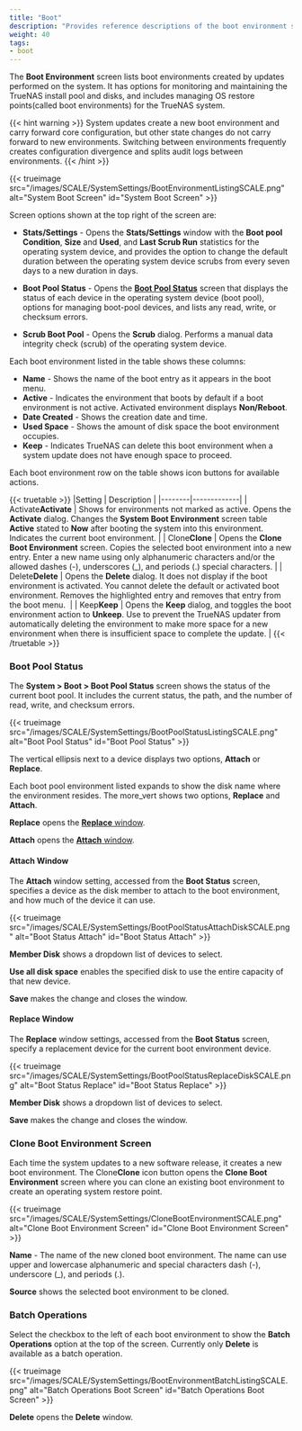 ```yaml
---
title: "Boot"
description: "Provides reference descriptions of the boot environment screens and settings."
weight: 40
tags:
- boot
---
```


The **Boot Environment** screen lists boot environments created by updates performed on the system.
It has options for monitoring and maintaining the TrueNAS install pool and disks, and includes managing OS restore points(called boot environments) for the TrueNAS system.

{{< hint warning >}}
System updates create a new boot environment and carry forward core configuration, but other state changes do not carry forward to new environments. Switching between environments frequently creates configuration divergence and splits audit logs between environments.
{{< /hint >}}

{{< trueimage src="/images/SCALE/SystemSettings/BootEnvironmentListingSCALE.png" alt="System Boot Screen" id="System Boot Screen" >}}

Screen options shown at the top right of the screen are:

* **Stats/Settings** - Opens the **Stats/Settings** window with the **Boot pool Condition**, **Size** and **Used**, and **Last Scrub Run** statistics for the operating system device, and provides the option to change the default duration between the operating system device scrubs from every seven days to a new duration in days.

* **Boot Pool Status** - Opens the **[Boot Pool Status](#boot-pool-status)** screen that displays the status of each device in the operating system device (boot pool), options for managing boot-pool devices, and lists any read, write, or checksum errors.

* **Scrub Boot Pool** - Opens the **Scrub** dialog. Performs a manual data integrity check (scrub) of the operating system device.

Each boot environment listed in the table shows these columns:

* **Name** - Shows the name of the boot entry as it appears in the boot menu.
* **Active** - Indicates the environment that boots by default if a boot environment is not active. Activated environment displays **Non/Reboot**.
* **Date Created** - Shows the creation date and time.
* **Used Space** - Shows the amount of disk space the boot environment occupies.
* **Keep** - Indicates TrueNAS can delete this boot environment when a system update does not have enough space to proceed.

Each boot environment row on the table shows icon buttons for available actions. 

{{< truetable >}}
|Setting | Description |
|--------|-------------|
| <span class="iconify" data-icon="mdi:check-decagram">Activate</span>**Activate** | Shows for environments not marked as active. Opens the **Activate** dialog. Changes the **System Boot Environment** screen table **Active** stated to **Now** after booting the system into this environment. Indicates the current boot environment. |
| <span class="iconify" data-icon="mdi:content-copy">Clone</span>**Clone** | Opens the **Clone Boot Environment** screen. Copies the selected boot environment into a new entry. Enter a new name using only alphanumeric characters and/or the allowed dashes (-), underscores (_), and periods (.) special characters. |
| <span class="iconify" data-icon="mdi:delete">Delete</span>**Delete** | Opens the **Delete** dialog. It does not display if the boot environment is activated. You cannot delete the default or activated boot environment. Removes the highlighted entry and removes that entry from the boot menu.  |
| <span class="iconify" data-icon="mdi:bookmark">Keep</span>**Keep** | Opens the **Keep** dialog, and toggles the boot environment action to **Unkeep**. Use to prevent the TrueNAS updater from automatically deleting the environment to make more space for a new environment when there is insufficient space to complete the update. |
{{< /truetable >}}

### Boot Pool Status

The **System > Boot > Boot Pool Status** screen shows the status of the current boot pool.
It includes the current status, the path, and the number of read, write, and checksum errors.

{{< trueimage src="/images/SCALE/SystemSettings/BootPoolStatusListingSCALE.png" alt="Boot Pool Status" id="Boot Pool Status" >}}

The vertical ellipsis <i class="fa fa-ellipsis-v" aria-hidden="true" title="Options"></i> next to a device displays two options, **Attach** or **Replace**.

Each boot pool environment listed expands to show the disk name where the environment resides.
The <span class="material-symbols-outlined">more_vert</span> shows two options, **Replace** and **Attach**.

**Replace** opens the [**Replace** window](#replace-screen).

**Attach** opens the [**Attach** window](#attach-screen).

#### Attach Window

The **Attach** window setting, accessed from the **Boot Status** screen, specifies a device as the disk member to attach to the boot environment, and how much of the device it can use.

{{< trueimage src="/images/SCALE/SystemSettings/BootPoolStatusAttachDiskSCALE.png" alt="Boot Status Attach" id="Boot Status Attach" >}}

**Member Disk** shows a dropdown list of devices to select.

**Use all disk space** enables the specified disk to use the entire capacity of that new device.

**Save** makes the change and closes the window.

#### Replace Window

The **Replace** window settings, accessed from the **Boot Status** screen, specify a replacement device for the current boot environment device.

{{< trueimage src="/images/SCALE/SystemSettings/BootPoolStatusReplaceDiskSCALE.png" alt="Boot Status Replace" id="Boot Status Replace" >}}

**Member Disk** shows a dropdown list of devices to select.

**Save** makes the change and closes the window.

### Clone Boot Environment Screen

Each time the system updates to a new software release, it creates a new boot environment. The <span class="iconify" data-icon="mdi:content-copy">Clone</span>**Clone** icon button opens the **Clone Boot Environment** screen where you can clone an existing boot environment to create an operating system restore point.

{{< trueimage src="/images/SCALE/SystemSettings/CloneBootEnvironmentSCALE.png" alt="Clone Boot Environment Screen" id="Clone Boot Environment Screen" >}}

**Name** - The name of the new cloned boot environment. The name can use upper and lowercase alphanumeric and special characters dash (-), underscore (_), and periods (.).

**Source** shows the selected boot environment to be cloned.

### Batch Operations

Select the checkbox to the left of each boot environment to show the **Batch Operations** option at the top of the screen. Currently only **Delete** is available as a batch operation.

{{< trueimage src="/images/SCALE/SystemSettings/BootEnvironmentBatchListingSCALE.png" alt="Batch Operations Boot Screen" id="Batch Operations Boot Screen" >}}

**Delete** opens the **Delete** window.
